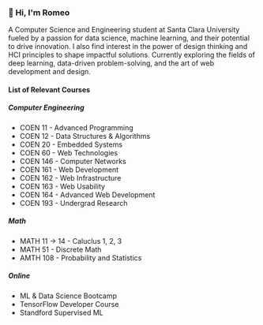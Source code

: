 ### 👋 Hi, I'm Romeo 

A Computer Science and Engineering student at Santa Clara University fueled by a passion for data science, machine learning, and their potential to drive innovation. I also find interest in the power of design thinking and HCI principles to shape impactful solutions. Currently exploring the fields of deep learning, data-driven problem-solving, and the art of web development and design.

#### List of Relevant Courses 

##### Computer Engineering 
* COEN 11 - Advanced Programming
* COEN 12 - Data Structures & Algorithms
* COEN 20 - Embedded Systems 
* COEN 60 - Web Technologies 
* COEN 146 - Computer Networks
* COEN 161 - Web Development
* COEN 162 - Web Infrastructure
* COEN 163 - Web Usability 
* COEN 164 - Advanced Web Development
* COEN 193 - Undergrad Research

##### Math 
* MATH 11 -> 14 - Caluclus 1, 2, 3
* MATH 51 - Discrete Math
* AMTH 108 - Probability and Statistics 

##### Online
* ML & Data Science Bootcamp 
* TensorFlow Developer Course
* Standford Supervised ML 
  

<!--
**Romeo-5/Romeo-5** is a ✨ _special_ ✨ repository because its `README.md` (this file) appears on your GitHub profile.

Here are some ideas to get you started:

- 🔭 I’m currently working on ...
- 🌱 I’m currently learning ...
- 👯 I’m looking to collaborate on ...
- 🤔 I’m looking for help with ...
- 💬 Ask me about ...
- 📫 How to reach me: ...
- 😄 Pronouns: ...
- ⚡ Fun fact: ...
-->
